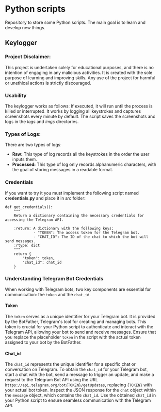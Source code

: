 # Python scripts
Repository to store some Python scripts. The main goal is to learn and develop new things. 

## Keylogger

### Project Disclaimer:
This project is undertaken solely for educational purposes, and there is no intention of engaging in any malicious activities. It is created with the sole purpose of learning and improving skills. Any use of the project for harmful or unethical actions is strictly discouraged.

### Usability
The keylogger works as follows:
If executed, it will run until the process is killed or interrupted. It works by logging all keystrokes and captures screenshots every minute by default. The script saves the screenshots and logs in the *logs* and *imgs* directories. 

### Types of Logs:
There are two types of logs:
- **Raw:** This type of log records all the keystrokes in the order the user inputs them.
- **Processed:** This type of log only records alphanumeric characters, with the goal of storing messages in a readable format.

### Credentials
If you want to try it you must implement the following script named **credentials.py** and place it in *src* folder:

```
def get_credentials():
    """
    Return a dictionary containing the necessary credentials for accessing the Telegram API.

    :return: A dictionary with the following keys:
             - "TOKEN": The access token for the Telegram bot.
             - "CHAT_ID": The ID of the chat to which the bot will send messages.
    :rtype: dict
    """
    return {
        "token": token,
        "chat_id": chat_id
    }
```
### Understanding Telegram Bot Credentials
When working with Telegram bots, two key components are essential for communication: the `token` and the `chat_id`.

#### Token
The `token` serves as a unique identifier for your Telegram bot. It is provided by the BotFather, Telegram's tool for creating and managing bots. This token is crucial for your Python script to authenticate and interact with the Telegram API, allowing your bot to send and receive messages. Ensure that you replace the placeholder `token` in the script with the actual token assigned to your bot by the BotFather.

#### Chat_id
The `chat_id` represents the unique identifier for a specific chat or conversation on Telegram. 
To obtain the `chat_id` for your Telegram bot, start a chat with the bot, send a message to trigger an update, and make a request to the Telegram Bot API using the URL `https://api.telegram.org/bot{TOKEN}/getUpdates`, replacing `{TOKEN}` with your actual bot token. Inspect the JSON response for the `chat` object within the `message` object, which contains the `chat_id`. Use the obtained `chat_id` in your Python script to ensure seamless communication with the Telegram API.
